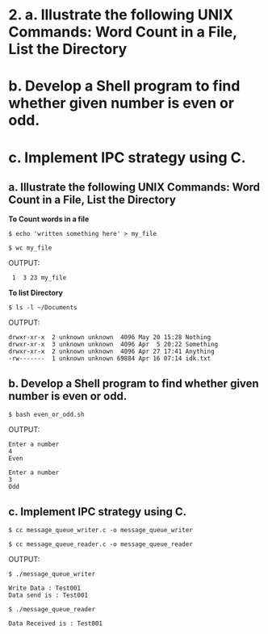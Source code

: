 # 2. a. Illustrate the following UNIX Commands: Word Count in a File, List the Directory
# b. Develop a Shell program to find whether given number is even or odd.
# c. Implement IPC strategy using C.

## a. Illustrate the following UNIX Commands: Word Count in a File, List the Directory

**To Count words in a file**

`$ echo 'written something here' > my_file`

`$ wc my_file`

OUTPUT:

```
 1  3 23 my_file
```

**To list Directory**

`$ ls -l ~/Documents`

OUTPUT:

```
drwxr-xr-x  2 unknown unknown  4096 May 20 15:28 Nothing
drwxr-xr-x  3 unknown unknown  4096 Apr  5 20:22 Something
drwxr-xr-x  2 unknown unknown  4096 Apr 27 17:41 Anything
-rw-------  1 unknown unknown 69884 Apr 16 07:14 idk.txt
```

## b. Develop a Shell program to find whether given number is even or odd.

`$ bash even_or_odd.sh`

OUTPUT:
```
Enter a number
4
Even

Enter a number
3
Odd
```

## c. Implement IPC strategy using C.

`$ cc message_queue_writer.c -o message_queue_writer`

`$ cc message_queue_reader.c -o message_queue_reader`



OUTPUT:

`$ ./message_queue_writer`

```
Write Data : Test001
Data send is : Test001
```

`$ ./message_queue_reader`


```
Data Received is : Test001
```
